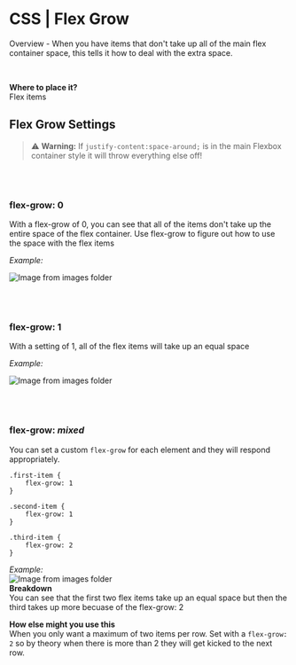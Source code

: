 # CSS | Flex Grow

Overview - When you have items that don't take up all of the main flex container space, this tells it how to deal with the extra space. 

<br/>

**Where to place it?**  
Flex items


## Flex Grow Settings


> :warning: **Warning:** If `justify-content:space-around;` is in the main Flexbox container style it will throw everything else off!


<br><br>

### flex-grow: 0
With a flex-grow of 0, you can see that all of the items don't take up the entire space of the flex container. Use flex-grow to figure out how to use the space with the flex items 
<br/>

_Example:_ 

![Image from images folder](/css/flexbox/flex-grow/css_flexbox_flex-grow_grow-zero.png)   

<br/><br>

### flex-grow: 1  
With a setting of 1, all of the flex items will take up an equal space 
<br/>

_Example:_  

![Image from images folder](/css/flexbox/flex-grow/css_flexbox_flex-grow_grow-one.png)  

<br/><br>

### flex-grow: _mixed_  
You can set a custom `flex-grow` for each element and they will respond appropriately. 
```
.first-item {
    flex-grow: 1
}

.second-item {
    flex-grow: 1
}

.third-item {
    flex-grow: 2
}
```

_Example:_   
![Image from images folder](/css/flexbox/flex-grow/css_flexbox_flex-grow_grow-mixed.png)  
**Breakdown**  
You can see that the first two flex items take up an equal space but then the third takes up more becuase of the flex-grow: 2  


**How else might you use this**  
When you only want a maximum of two items per row. Set with a `flex-grow: 2` so by theory when there is more than 2 they will get kicked to the next row. 